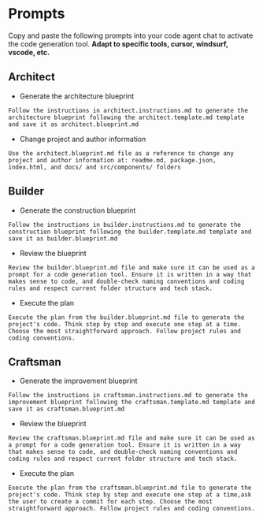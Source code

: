 # Prompts

Copy and paste the following prompts into your code agent chat to activate the code generation tool. **Adapt to specific tools, cursor, windsurf, vscode, etc.**

## Architect

- Generate the architecture blueprint

```text
Follow the instructions in architect.instructions.md to generate the architecture blueprint following the architect.template.md template and save it as architect.blueprint.md
```

- Change project and author information

```text
Use the architect.blueprint.md file as a reference to change any project and author information at: readme.md, package.json, index.html, and docs/ and src/components/ folders
```

## Builder

- Generate the construction blueprint

```text
Follow the instructions in builder.instructions.md to generate the construction blueprint following the builder.template.md template and save it as builder.blueprint.md
```

- Review the blueprint

```text
Review the builder.blueprint.md file and make sure it can be used as a prompt for a code generation tool. Ensure it is written in a way that makes sense to code, and double-check naming conventions and coding rules and respect current folder structure and tech stack.
```

- Execute the plan

```text
Execute the plan from the builder.blueprint.md file to generate the project's code. Think step by step and execute one step at a time. Choose the most straightforward approach. Follow project rules and coding conventions.
```

## Craftsman

- Generate the improvement blueprint

```text
Follow the instructions in craftsman.instructions.md to generate the improvement blueprint following the craftsman.template.md template and save it as craftsman.blueprint.md
```

- Review the blueprint

```text
Review the craftsman.blueprint.md file and make sure it can be used as a prompt for a code generation tool. Ensure it is written in a way that makes sense to code, and double-check naming conventions and coding rules and respect current folder structure and tech stack.
```

- Execute the plan

```text
Execute the plan from the craftsman.blueprint.md file to generate the project's code. Think step by step and execute one step at a time,ask the user to create a commit for each step. Choose the most straightforward approach. Follow project rules and coding conventions.
```
